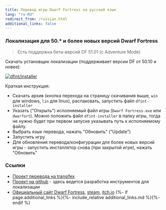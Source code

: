 ```yaml
---
title: Перевод игры Dwarf Fortress на русский язык
lang: "ru-RU"
redirect_from: /russian.html
additional_links: false
---
```


### Локализация для 50.* и более новых версий Dwarf Fortress

> Есть поддержка бета-версий DF 51.01 (с Adventure Mode)

Скачать установщик локализации (поддерживает версии DF от 50.10 и новее):

[![dfint/installer](https://img.shields.io/badge/dfint%2Finstaller-forestgreen?style=for-the-badge)
](https://github.com/dfint/installer/releases/latest)

Краткая инструкция:

- Скачать архив (кнопка перехода на страницу скачивания выше, `win` для windows, `lin` для linux), распаковать, запустить файл `dfint-installer`
- Указать ("Открыть") исполняемый файл игры (`Dwarf Fortress.exe` или `dwarfort`). Можно положить файл `dfint-installer` в папку игры, тогда не нужно будет при первом запуске указывать путь к исполняемому файлу.
- Выбрать язык перевода, нажать "Обновить" ("Update")
- Запустить игру
- Для обновления перевода/конфигурации для более новых версий игры - запустить инсталлятор снова (при закрытой игре), нажать "Обновить"

### Ссылки

- [Проект перевода на transifex](https://app.transifex.com/dwarf-fortress-translation/dwarf-fortress-steam)
- [Проект на github](https://github.com/dfint) - здесь ведется разработка инструментов для локализации
- [Официальный сайт Dwarf Fortress](https://bay12games.com/dwarves/), [steam](https://store.steampowered.com/app/975370/Dwarf_Fortress/), [itch.io](https://kitfoxgames.itch.io/dwarf-fortress)
{%- if page.additional_links %}{%- include_relative additional_links.md %}{%- endif %}
